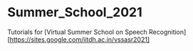 # Summer_School_2021

Tutorials for [Virtual Summer School on Speech Recognition][https://sites.google.com/iitdh.ac.in/vssasr2021]
